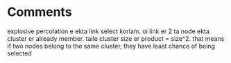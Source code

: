 # Comments
explosive percolation e ekta link select korlam. oi link er 2 ta node ekta cluster er already member.
 taile cluster size er product = size^2.
 that means if two nodes belong to the same cluster, they have least chance of being selected